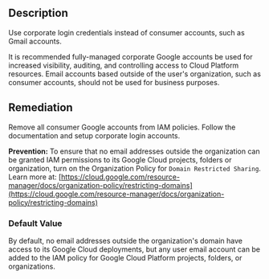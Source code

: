 ## Description

Use corporate login credentials instead of consumer accounts, such as Gmail accounts.

It is recommended fully-managed corporate Google accounts be used for increased visibility, auditing, and controlling access to Cloud Platform resources. Email accounts based outside of the user's organization, such as consumer accounts, should not be used for business purposes.

## Remediation

Remove all consumer Google accounts from IAM policies. Follow the documentation and setup corporate login accounts.

**Prevention:**
To ensure that no email addresses outside the organization can be granted IAM permissions to its Google Cloud projects, folders or organization, turn on the Organization Policy for `Domain Restricted Sharing`. Learn more at: [https://cloud.google.com/resource-manager/docs/organization-policy/restricting-domains](https://cloud.google.com/resource-manager/docs/organization-policy/restricting-domains)

### Default Value

By default, no email addresses outside the organization's domain have access to its Google Cloud deployments, but any user email account can be added to the IAM policy for Google Cloud Platform projects, folders, or organizations.
